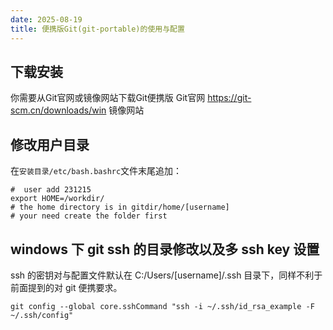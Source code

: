 ```yaml
---
date: 2025-08-19
title: 便携版Git(git-portable)的使用与配置
---
```

## 下载安装
你需要从Git官网或镜像网站下载Git便携版
Git官网  https://git-scm.cn/downloads/win
镜像网站


## 修改用户目录

在`安装目录/etc/bash.bashrc`文件末尾追加：
```
#  user add 231215
export HOME=/workdir/
# the home directory is in gitdir/home/[username]
# your need create the folder first
```

## windows 下 git ssh 的目录修改以及多 ssh key 设置

ssh 的密钥对与配置文件默认在 C:/Users/[username]/.ssh 目录下，同样不利于前面提到的对 git 便携要求。

```
git config --global core.sshCommand "ssh -i ~/.ssh/id_rsa_example -F ~/.ssh/config"
```
